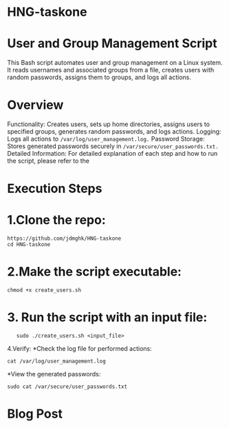 # HNG-taskone
# User and Group Management Script
This Bash script automates user and group management on a Linux system. It reads usernames and associated groups from a file, creates users with random passwords, assigns them to groups, and logs all actions.

# Overview
Functionality: Creates users, sets up home directories, assigns users to specified groups, generates random passwords, and logs actions.
Logging: Logs all actions to ```/var/log/user_management.log.```
Password Storage: Stores generated passwords securely in ```/var/secure/user_passwords.txt.```
Detailed Information: For detailed explanation of each step and how to run the script, please refer to the 

# Execution Steps

# 1.Clone the repo: 
```
https://github.com/jdmghk/HNG-taskone
cd HNG-taskone
```

# 2.Make the script executable:
```
chmod +x create_users.sh
```

# 3. Run the script with an input file:
```
   sudo ./create_users.sh <input_file>
```

4.Verify:
*Check the log file for performed actions:
```
cat /var/log/user_management.log
```
*View the generated passwords:
```
sudo cat /var/secure/user_passwords.txt 
```

# Blog Post

